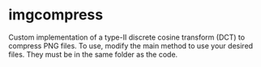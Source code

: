 # imgcompress
Custom implementation of a type-II discrete cosine transform (DCT) to compress PNG files.
To use, modify the main method to use your desired files. They must be in the same folder as the code.
